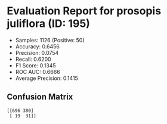 # Evaluation Report for prosopis juliflora (ID: 195)
- Samples: 1126 (Positive: 50)
- Accuracy: 0.6456
- Precision: 0.0754
- Recall: 0.6200
- F1 Score: 0.1345
- ROC AUC: 0.6666
- Average Precision: 0.1415

## Confusion Matrix
```
[[696 380]
 [ 19  31]]
```
